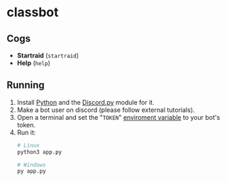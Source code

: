 # classbot

## Cogs

- **Startraid** (`startraid`)
- **Help** (`help`)

## Running

1. Install [Python](https://www.python.org/) and the [Discord.py](https://pypi.org/project/discord.py/) module for it.
2. Make a bot user on discord (please follow external tutorials).
3. Open a terminal and set the "`TOKEN`" [enviroment variable](https://en.wikipedia.org/wiki/Environment_variable) to your bot's token.
4. Run it:
    ```bash
    # Linux
    python3 app.py

    # Windows
    py app.py
    ```
